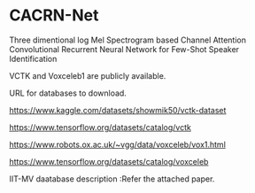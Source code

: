 # CACRN-Net

Three dimentional log Mel Spectrogram based Channel Attention Convolutional Recurrent Neural Network for Few-Shot Speaker Identification

VCTK and Voxceleb1 are publicly available.

URL for databases to download.

https://www.kaggle.com/datasets/showmik50/vctk-dataset

https://www.tensorflow.org/datasets/catalog/vctk

https://www.robots.ox.ac.uk/~vgg/data/voxceleb/vox1.html

https://www.tensorflow.org/datasets/catalog/voxceleb

IIT-MV daatabase description :Refer the attached paper.

